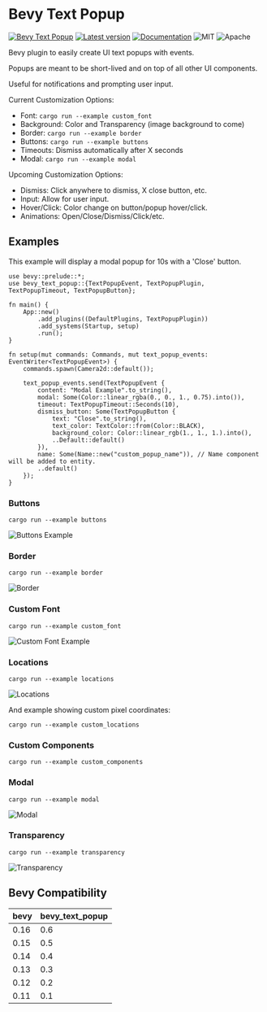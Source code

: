# Bevy Text Popup

[![Bevy Text Popup](https://github.com/edouardpoitras/bevy_text_popup/actions/workflows/rust.yml/badge.svg?branch=main)](https://github.com/edouardpoitras/bevy_text_popup/actions/workflows/rust.yml)
[![Latest version](https://img.shields.io/crates/v/bevy_text_popup.svg)](https://crates.io/crates/bevy_text_popup)
[![Documentation](https://docs.rs/bevy_text_popup/badge.svg)](https://docs.rs/bevy_text_popup)
![MIT](https://img.shields.io/badge/license-MIT-blue.svg)
![Apache](https://img.shields.io/badge/license-Apache-blue.svg)

Bevy plugin to easily create UI text popups with events.

Popups are meant to be short-lived and on top of all other UI components.

Useful for notifications and prompting user input.

Current Customization Options:
- Font: `cargo run --example custom_font`
- Background: Color and Transparency (image background to come)
- Border: `cargo run --example border`
- Buttons: `cargo run --example buttons`
- Timeouts: Dismiss automatically after X seconds
- Modal: `cargo run --example modal`

Upcoming Customization Options:
- Dismiss: Click anywhere to dismiss, X close button, etc.
- Input: Allow for user input.
- Hover/Click: Color change on button/popup hover/click.
- Animations: Open/Close/Dismiss/Click/etc.

## Examples

This example will display a modal popup for 10s with a 'Close' button.

```rust,ignore
use bevy::prelude::*;
use bevy_text_popup::{TextPopupEvent, TextPopupPlugin, TextPopupTimeout, TextPopupButton};

fn main() {
    App::new()
        .add_plugins((DefaultPlugins, TextPopupPlugin))
        .add_systems(Startup, setup)
        .run();
}

fn setup(mut commands: Commands, mut text_popup_events: EventWriter<TextPopupEvent>) {
    commands.spawn(Camera2d::default());

    text_popup_events.send(TextPopupEvent {
        content: "Modal Example".to_string(),
        modal: Some(Color::linear_rgba(0., 0., 1., 0.75).into()),
        timeout: TextPopupTimeout::Seconds(10),
        dismiss_button: Some(TextPopupButton {
            text: "Close".to_string(),
            text_color: TextColor::from(Color::BLACK),
            background_color: Color::linear_rgb(1., 1., 1.).into(),
            ..Default::default()
        }),
        name: Some(Name::new("custom_popup_name")), // Name component will be added to entity.
        ..default()
    });
}
```

### Buttons

`cargo run --example buttons`

![Buttons Example](examples/buttons.png?raw=true "Buttons")

### Border

`cargo run --example border`

![Border](examples/border.png?raw=true "Border")

### Custom Font

`cargo run --example custom_font`

![Custom Font Example](examples/custom_font.png?raw=true "Custom Font")

### Locations

`cargo run --example locations`

![Locations](examples/locations.png?raw=true "Locations")

And example showing custom pixel coordinates:

`cargo run --example custom_locations`

### Custom Components

`cargo run --example custom_components`

### Modal

`cargo run --example modal`

![Modal](examples/modal.png?raw=true "Modal")

### Transparency

`cargo run --example transparency`

![Transparency](examples/transparency.png?raw=true "Transparency")

## Bevy Compatibility

|bevy|bevy_text_popup|
|---|---|
|0.16|0.6|
|0.15|0.5|
|0.14|0.4|
|0.13|0.3|
|0.12|0.2|
|0.11|0.1|
